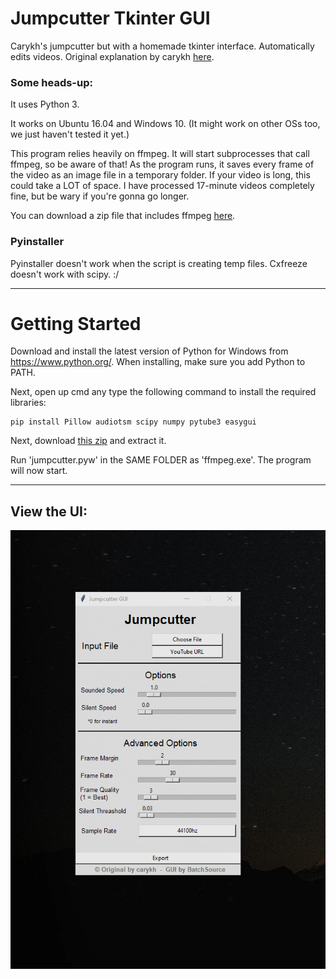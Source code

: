 # Jumpcutter Tkinter GUI

Carykh's jumpcutter but with a homemade tkinter interface.
Automatically edits videos. Original explanation by carykh [here](https://www.youtube.com/watch?v=DQ8orIurGxw).


### Some heads-up:

It uses Python 3.

It works on Ubuntu 16.04 and Windows 10. (It might work on other OSs too, we just haven't tested it yet.)

This program relies heavily on ffmpeg. It will start subprocesses that call ffmpeg, so be aware of that!
As the program runs, it saves every frame of the video as an image file in a
temporary folder. If your video is long, this could take a LOT of space. I have processed 17-minute videos completely fine, but be wary if you're gonna go longer.

You can download a zip file that includes ffmpeg [here](https://www.dropbox.com/s/5anbg3x9og3bz82/JumpcutterGUI.zip?dl=1).

### Pyinstaller
Pyinstaller doesn't work when the script is creating temp files. Cxfreeze doesn't work with scipy. :/

---

# Getting Started

Download and install the latest version of Python for Windows from https://www.python.org/.
When installing, make sure you add Python to PATH.

Next, open up cmd any type the following command to install the required libraries:
```
pip install Pillow audiotsm scipy numpy pytube3 easygui
```

Next, download [this zip](https://www.dropbox.com/s/5anbg3x9og3bz82/JumpcutterGUI.zip?dl=1) and extract it.

Run 'jumpcutter.pyw' in the SAME FOLDER as 'ffmpeg.exe'. The program will now start.

---


## View the UI:

![View the Interface](https://github.com/BatchSource/Jumpcutter-GUI/blob/master/example.gif)
